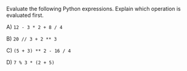 Evaluate the following Python expressions. Explain which operation is evaluated first.

A) `12 - 3 * 2 + 8 / 4`

B) `20 // 3 + 2 ** 3`

C) `(5 + 3) ** 2 - 16 / 4`

D) `7 % 3 * (2 + 5)`